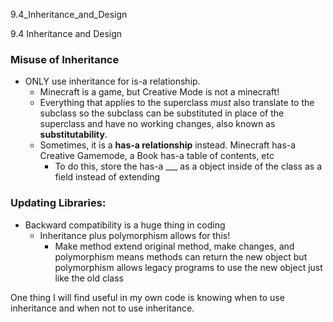 9.4_Inheritance_and_Design

9.4 Inheritance and Design

### Misuse of Inheritance
- ONLY use inheritance for is-a relationship.
	- Minecraft is a game, but Creative Mode is not a minecraft!
	- Everything that applies to the superclass *must* also translate to the subclass so the subclass can be substituted in place of the superclass and have no working changes, also known as **substitutability**.
	- Sometimes, it is a **has-a relationship** instead. Minecraft has-a Creative Gamemode, a Book has-a table of contents, etc
		- To do this, store the has-a \_\_\_ as a object inside of the class as a field instead of extending
### Updating Libraries:
- Backward compatibility is a huge thing in coding
	- Inheritance plus polymorphism allows for this!
		- Make method extend original method, make changes, and polymorphism means methods can return the new object but polymorphism allows legacy programs to use the new object just like the old class

One thing I will find useful in my own code is knowing when to use inheritance and when not to use inheritance.